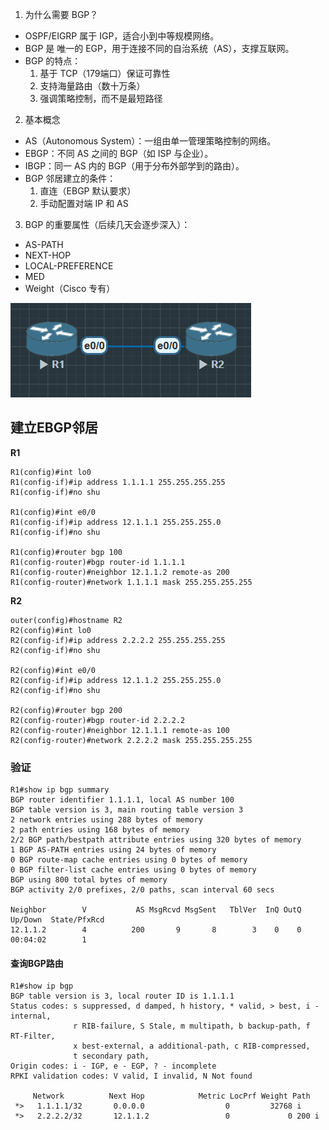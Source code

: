 1. 为什么需要 BGP？
- OSPF/EIGRP 属于 IGP，适合小到中等规模网络。
- BGP 是 唯一的 EGP，用于连接不同的自治系统（AS），支撑互联网。
- BGP 的特点：
    1) 基于 TCP（179端口）保证可靠性
    2) 支持海量路由（数十万条）
    3) 强调策略控制，而不是最短路径

2. 基本概念
- AS（Autonomous System）：一组由单一管理策略控制的网络。
- EBGP：不同 AS 之间的 BGP（如 ISP 与企业）。
- IBGP：同一 AS 内的 BGP（用于分布外部学到的路由）。
- BGP 邻居建立的条件：
    1) 直连（EBGP 默认要求）
    2) 手动配置对端 IP 和 AS

3. BGP 的重要属性（后续几天会逐步深入）：
- AS-PATH
- NEXT-HOP
- LOCAL-PREFERENCE
- MED
- Weight（Cisco 专有）

![](../../image/Security/150900.png)

## 建立EBGP邻居

**R1**

```
R1(config)#int lo0
R1(config-if)#ip address 1.1.1.1 255.255.255.255
R1(config-if)#no shu

R1(config)#int e0/0
R1(config-if)#ip address 12.1.1.1 255.255.255.0
R1(config-if)#no shu

R1(config)#router bgp 100
R1(config-router)#bgp router-id 1.1.1.1
R1(config-router)#neighbor 12.1.1.2 remote-as 200
R1(config-router)#network 1.1.1.1 mask 255.255.255.255
```

**R2**

```
outer(config)#hostname R2
R2(config)#int lo0
R2(config-if)#ip address 2.2.2.2 255.255.255.255
R2(config-if)#no shu

R2(config)#int e0/0
R2(config-if)#ip address 12.1.1.2 255.255.255.0
R2(config-if)#no shu

R2(config)#router bgp 200
R2(config-router)#bgp router-id 2.2.2.2
R2(config-router)#neighbor 12.1.1.1 remote-as 100
R2(config-router)#network 2.2.2.2 mask 255.255.255.255
```

### 验证

```
R1#show ip bgp summary
BGP router identifier 1.1.1.1, local AS number 100
BGP table version is 3, main routing table version 3
2 network entries using 288 bytes of memory
2 path entries using 168 bytes of memory
2/2 BGP path/bestpath attribute entries using 320 bytes of memory
1 BGP AS-PATH entries using 24 bytes of memory
0 BGP route-map cache entries using 0 bytes of memory
0 BGP filter-list cache entries using 0 bytes of memory
BGP using 800 total bytes of memory
BGP activity 2/0 prefixes, 2/0 paths, scan interval 60 secs

Neighbor        V           AS MsgRcvd MsgSent   TblVer  InQ OutQ Up/Down  State/PfxRcd
12.1.1.2        4          200       9       8        3    0    0 00:04:02        1
```

#### 查询BGP路由

```
R1#show ip bgp
BGP table version is 3, local router ID is 1.1.1.1
Status codes: s suppressed, d damped, h history, * valid, > best, i - internal,
              r RIB-failure, S Stale, m multipath, b backup-path, f RT-Filter,
              x best-external, a additional-path, c RIB-compressed,
              t secondary path,
Origin codes: i - IGP, e - EGP, ? - incomplete
RPKI validation codes: V valid, I invalid, N Not found

     Network          Next Hop            Metric LocPrf Weight Path
 *>   1.1.1.1/32       0.0.0.0                  0         32768 i
 *>   2.2.2.2/32       12.1.1.2                 0             0 200 i
```